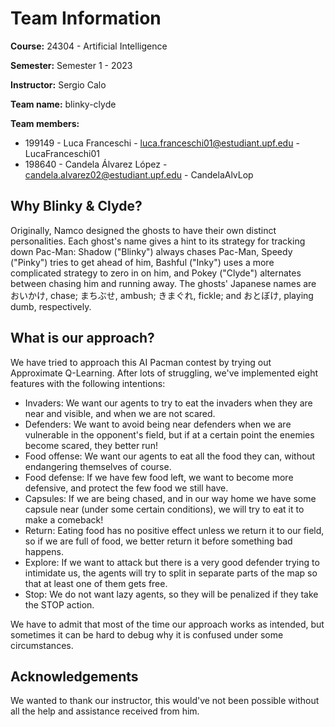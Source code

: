 # Team Information

**Course:** 24304 - Artificial Intelligence

**Semester:** Semester 1 - 2023

**Instructor:** Sergio Calo

**Team name:** blinky-clyde

**Team members:**

* 199149 - Luca Franceschi - luca.franceschi01@estudiant.upf.edu - LucaFranceschi01
* 198640 - Candela Álvarez López - candela.alvarez02@estudiant.upf.edu - CandelaAlvLop

## Why Blinky & Clyde?

Originally, Namco designed the ghosts to have their own distinct personalities.
Each ghost's name gives a hint to its strategy for tracking down Pac-Man: Shadow ("Blinky") always chases Pac-Man, Speedy ("Pinky") tries to get ahead of him, Bashful ("Inky") uses a more complicated strategy to zero in on him, and Pokey ("Clyde") alternates between chasing him and running away.
The ghosts' Japanese names are おいかけ, chase; まちぶせ, ambush; きまぐれ, fickle; and おとぼけ, playing dumb, respectively.

## What is our approach?

We have tried to approach this AI Pacman contest by trying out Approximate Q-Learning. After lots of struggling, we've implemented eight features with the following intentions:

- Invaders: We want our agents to try to eat the invaders when they are near and visible, and when we are not scared.
- Defenders: We want to avoid being near defenders when we are vulnerable in the opponent's field, but if at a certain point the enemies become scared, they better run!
- Food offense: We want our agents to eat all the food they can, without endangering themselves of course.
- Food defense: If we have few food left, we want to become more defensive, and protect the few food we still have.
- Capsules: If we are being chased, and in our way home we have some capsule near (under some certain conditions), we will try to eat it to make a comeback!
- Return: Eating food has no positive effect unless we return it to our field, so if we are full of food, we better return it before something bad happens.
- Explore: If we want to attack but there is a very good defender trying to intimidate us, the agents will try to split in separate parts of the map so that at least one of them gets free.
- Stop: We do not want lazy agents, so they will be penalized if they take the STOP action.

We have to admit that most of the time our approach works as intended, but sometimes it can be hard to debug why it is confused under some circumstances.

## Acknowledgements

We wanted to thank our instructor, this would've not been possible without all the help and assistance received from him.
